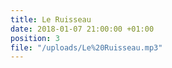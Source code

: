 ```yaml
---
title: Le Ruisseau
date: 2018-01-07 21:00:00 +01:00
position: 3
file: "/uploads/Le%20Ruisseau.mp3"
---
```


